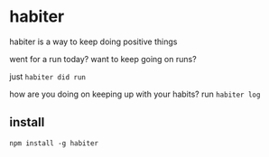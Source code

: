 # habiter

habiter is a way to keep doing positive things

went for a run today? want to keep going on runs?

just `habiter did run`

how are you doing on keeping up with your habits? run `habiter log`

## install

    npm install -g habiter

